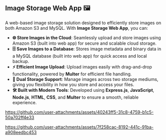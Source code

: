 

## Image Storage Web App 🖼️

A web-based image storage solution designed to efficiently store images on both Amazon S3 and MySQL. With **Image Storage Web App**, you can:

- **🌐 Store Images in the Cloud**: Seamlessly upload and store images using Amazon S3 (built into web app) for secure and scalable cloud storage.
- **🗄️ Save Images to a Database**: Stores image metadata and binary data in a MySQL database (built into web app) for quick access and local backup.
- **⚡ Efficient Image Upload**: Upload images easily with drag-and-drop functionality, powered by **Multer** for efficient file handling.
- **🔗 Dual Storage Support**: Manage images across two storage mediums, giving you flexibility in how you store and access your files.
- **🛠️ Built with Modern Tools**: Developed using **Express.js**, **JavaScript**, **Node.js**, **HTML**, **CSS**, and **Multer** to ensure a smooth, reliable experience.


https://github.com/user-attachments/assets/40243ff5-31c8-4759-b1c5-50a702ff4e33

https://github.com/user-attachments/assets/7f258cac-8192-441c-91ba-a908eedbc453

